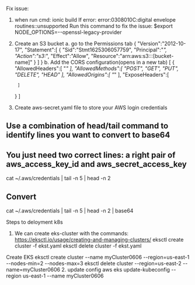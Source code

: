 Fix issue:
1. when run cmd: ionic build
If error: error:0308010C:digital envelope routines::unsupported
Run this command to fix the issue:
$export NODE_OPTIONS=--openssl-legacy-provider

2. Create an S3 bucket
a. go to the Permissions tab
{
 "Version":"2012-10-17",
 "Statement":[
     {
         "Sid":"Stmt1625306057759",
         "Principal":"*",
         "Action":"s3:*",
         "Effect":"Allow",
         "Resource":"arn:aws:s3:::[bucket-name]"
     }
 ]
}
b. Add the CORS configuration(opens in a new tab)
[
	{
		"AllowedHeaders":[
			"*"
		],
		"AllowedMethods":[
			"POST",
			"GET",
			"PUT",
			"DELETE",
			"HEAD"
		],
		"AllowedOrigins":[
			"*"
		],
		"ExposeHeaders":[
			
		]
	}
]

3.  Create aws-secret.yaml file to store your AWS login credentials
## Use a combination of head/tail command to identify lines you want to convert to base64
## You just need two correct lines: a right pair of aws_access_key_id and aws_secret_access_key
cat ~/.aws/credentials | tail -n 5 | head -n 2
## Convert 
cat ~/.aws/credentials | tail -n 5 | head -n 2 | base64


Steps to deloyment k8s

1. We can create eks-cluster with the commands:
https://eksctl.io/usage/creating-and-managing-clusters/
eksctl create cluster -f ekst.yaml
eksctl delete cluster -f ekst.yaml


Create EKS
eksctl create cluster --name myCluster0606 --region=us-east-1 --nodes-min=2 --nodes-max=3
eksctl delete cluster --region=us-east-2 --name=myCluster0606
2. update config
aws eks update-kubeconfig --region us-east-1 --name myCluster0606